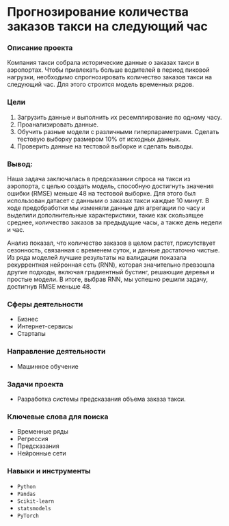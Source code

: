 # Прогнозирование количества заказов такси на следующий час

### Описание проекта
Компания такси собрала исторические данные о заказах такси в аэропортах. Чтобы привлекать больше водителей в период пиковой нагрузки, необходимо спрогнозировать количество заказов такси на следующий час. Для этого строится модель временных рядов.

### Цели
1. Загрузить данные и выполнить их ресемплирование по одному часу.
2. Проанализировать данные.
3. Обучить разные модели с различными гиперпараметрами. Сделать тестовую выборку размером 10% от исходных данных.
4. Проверить данные на тестовой выборке и сделать выводы.

### Вывод:

Наша задача заключалась в предсказании спроса на такси из аэропорта, с целью создать модель, способную достигнуть значения ошибки (RMSE) меньше 48 на тестовой выборке. Для этого был использован датасет с данными о заказах такси каждые 10 минут. В ходе предобработки мы изменяли данные для агрегации по часу и выделили дополнительные характеристики, такие как скользящее среднее, количество заказов за предыдущие часы, а также день недели и час.

Анализ показал, что количество заказов в целом растет, присутствует сезонность, связанная с временем суток, и данные достаточно чистые. Из ряда моделей лучшие результаты на валидации показала рекуррентная нейронная сеть (RNN), которая значительно превзошла другие подходы, включая градиентный бустинг, решающие деревья и простые модели. В итоге, выбрав RNN, мы успешно решили задачу, достигнув RMSE меньше 48.


### Сферы деятельности
- Бизнес
- Интернет-сервисы
- Стартапы

### Направление деятельности
- Машинное обучение

### Задачи проекта
- Разработка системы предсказания объема заказа такси.

### Ключевые слова для поиска
- Временные ряды
- Регрессия
- Предсказания
- Нейронные сети

### Навыки и инструменты
- `Python`
- `Pandas`
- `Scikit-learn`
- `statsmodels`
- `PyTorch`

